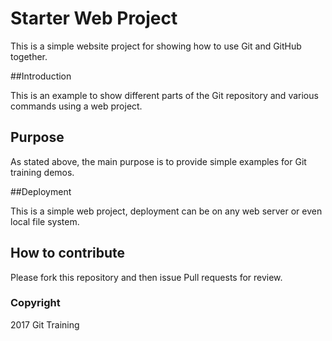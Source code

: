 # Starter Web Project

This is a simple website project for showing how to use Git and GitHub together.

##Introduction

This is an example to show different parts of the Git repository and various commands using a web project.

## Purpose

As stated above, the main purpose is to provide simple examples for Git training demos.

##Deployment

This is a simple web project, deployment can be on any web server or even local file system.

## How to contribute

Please fork this repository and then issue Pull requests for review.

### Copyright

2017 Git Training
